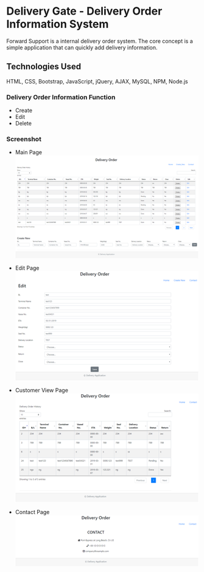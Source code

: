 ﻿# Delivery Gate - Delivery Order Information System

Forward Support is a internal delivery order system. The core concept is a simple application that can quickly add delivery information.   

## Technologies Used
HTML, CSS, Bootstrap, JavaScript, jQuery, AJAX, MySQL, NPM, Node.js

### Delivery Order Information Function

* Create
* Edit
* Delete



### Screenshot
* Main Page
![Initial Customer](./views/images/delivery-order-MainAndcreateOrder-page.PNG)

* Edit Page
![Initial Customer](./views/images/delivery-order-edit-page.PNG)

* Customer View Page
![Initial Customer](./views/images/delivery-order-customerView-page.PNG)

* Contact Page
![Initial Customer](./views/images/delivery-order-contact-page.PNG)
